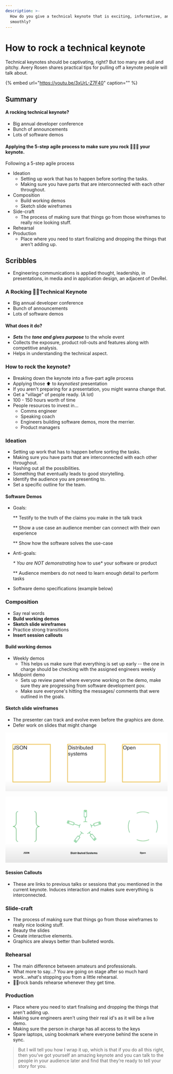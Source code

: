 ```yaml
---
description: >-
  How do you give a technical keynote that is exciting, informative, and runs
  smoothly?
---
```


# How to rock a technical keynote

Technical keynotes should be captivating, right? But too many are dull and pitchy. Avery Rosen shares practical tips for pulling off a keynote people will talk about.

{% embed url="https://youtu.be/3xUrL-Z7F40" caption="" %}

## Summary

#### A rocking technical keynote?

* Big annual developer conference
* Bunch of announcements 
* Lots of software demos

#### Applying the 5-step agile process to make sure you rock 🤘🏼🎸 your keynote.

Following a 5-step agile process

* Ideation
  * Setting up work that has to happen before sorting the tasks.
  * Making sure you have parts that are interconnected with each other throughout.
* Composition
  * Build working demos
  * Sketch slide wireframes
* Side-craft
  * The process of making sure that things go from those wireframes to really nice looking stuff.
* Rehearsal
* Production
  * Place where you need to start finalizing and dropping the things that aren't adding up.

## Scribbles

* Engineering communications is applied thought, leadership, in presentations, in media and in application design, an adjacent of DevRel.

### A Rocking 🤘🏼Technical Keynote

* Big annual developer conference
* Bunch of announcements 
* Lots of software demos

#### What does it do?

* _**Sets**_ the _**tone and gives purpose**_ to the whole event
* Collects the exposure, product roll-outs and features along with competitive analysis. 
* Helps in understanding the technical aspect. 

### How to rock the keynote?

* Breaking down the keynote into a five-part agile process
* Applying those ⬆️ to _keynotiest_ presentation
* If you aren't preparing for a presentation, you might wanna change that.
* Get a "village" of people ready. \(A lot\) 
* 100 - 150 hours worth of time
* People resources to invest in...
  * Comms engineer
  * Speaking coach 
  * Engineers building software demos, more the merrier. 
  * Product managers

### Ideation

* Setting up work that has to happen before sorting the tasks.
* Making sure you have parts that are interconnected with each other throughout.
* Hashing out all the possibilities. 
* Something that eventually leads to good storytelling. 
* Identify the audience you are presenting to.
* Set a specific outline for the team.

#### Software Demos

* Goals:

  \*\* Testify to the truth of the claims you make in the talk track

  \*\* Show a use case an audience member can connect with their own experience

  \*\* Show how the software solves the use-case

* Anti-goals:

  _\* You are NOT demonstrating_ how to use\* your software or product

  \*\* Audience members do not need to learn enough detail to perform tasks

* Software demo specifications \(example below\) 

### Composition

* Say real words
* **Build working demos**
* **Sketch slide wireframes**
* Practice strong transitions
* **Insert session callouts**

#### Build working demos

* Weekly demos
  * This helps us make sure that everything is set up early -- the one in charge should be checking with the assigned engineers weekly
* Midpoint demo
  * Sets up review panel where everyone working on the demo, make sure they are progressing from software development pov.
  * Make sure everyone's hitting the messages/ comments that were outlined in the goals.

#### **Sketch slide wireframes**

* The presenter can track and evolve even before the graphics are done.
* Defer work on slides that might change

![This &#x2B06;&#xFE0F; .... turns into &#x2B07;&#xFE0F;](../.gitbook/assets/image%20%2810%29.png)

![](../.gitbook/assets/image%20%288%29.png)

#### Session Callouts

* These are links to previous talks or sessions that you mentioned in the current keynote. Induces interaction and makes sure everything is interconnected. 

### Slide-craft

* The process of making sure that things go from those wireframes to really nice looking stuff.
* Beauty the slides
* Create interactive elements.
* Graphics are always better than bulleted words.

### Rehearsal

* The main difference between amateurs and professionals.
* What more to say...? You are going on stage after so much hard work...what's stopping you from a little rehearsal. 
* 🤘🏼rock bands rehearse whenever they get time. 

### Production

* Place where you need to start finalising and dropping the things that aren't adding up.
* Making sure engineers aren't using their real id's as it will be a live demo.
* Making sure the person in charge has all access to the keys
* Spare laptops, using bookmark where everyone behind the scene in sync.

> But I will tell you how I wrap it up, which is that if you do all this right, then you’ve got yourself an amazing keynote and you can talk to the people in your audience later and find that they’re ready to tell your story for you.

